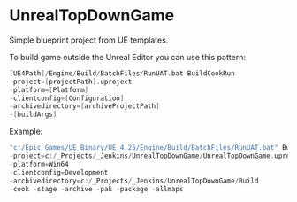 # UnrealTopDownGame

Simple blueprint project from UE templates.

To build game outside the Unreal Editor you can use this pattern:
```c++
[UE4Path]/Engine/Build/BatchFiles/RunUAT.bat BuildCookRun
-project=[projectPath].uproject
-platform=[Platform]
-clientconfig=[Configuration]
-archivedirectory=[archiveProjectPath]
-[buildArgs]
```

Example:
```c++
"c:/Epic Games/UE Binary/UE_4.25/Engine/Build/BatchFiles/RunUAT.bat" BuildCookRun
-project=c:/_Projects/_Jenkins/UnrealTopDownGame/UnrealTopDownGame.uproject
-platform=Win64 
-clientconfig=Development
-archivedirectory=c:/_Projects/_Jenkins/UnrealTopDownGame/Build
-cook -stage -archive -pak -package -allmaps
```
